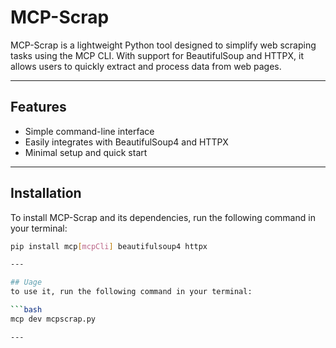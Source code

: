 # MCP-Scrap

MCP-Scrap is a lightweight Python tool designed to simplify web scraping tasks using the MCP CLI. With support for BeautifulSoup and HTTPX, it allows users to quickly extract and process data from web pages.

---

## Features

- Simple command-line interface
- Easily integrates with BeautifulSoup4 and HTTPX
- Minimal setup and quick start

---

## Installation

To install MCP-Scrap and its dependencies, run the following command in your terminal:

```bash
pip install mcp[mcpCli] beautifulsoup4 httpx

---

## Uage
to use it, run the following command in your terminal:

```bash
mcp dev mcpscrap.py

---
